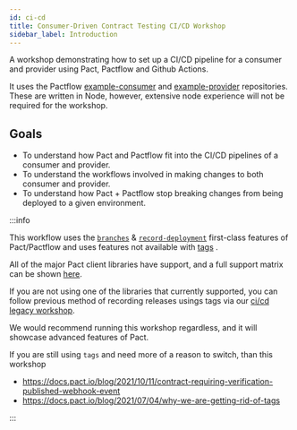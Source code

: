 ```yaml
---
id: ci-cd
title: Consumer-Driven Contract Testing CI/CD Workshop
sidebar_label: Introduction
---
```


A workshop demonstrating how to set up a CI/CD pipeline for a consumer and provider using Pact, Pactflow and Github Actions.

It uses the Pactflow [example-consumer][example-consumer] and [example-provider][example-provider] repositories. These are written in Node, however, extensive node experience will not be required for the workshop.

## Goals

* To understand how Pact and Pactflow fit into the CI/CD pipelines of a consumer and provider.
* To understand the workflows involved in making changes to both consumer and provider.
* To understand how Pact + Pactflow stop breaking changes from being deployed to a given environment.

[example-consumer]: https://github.com/pactflow/example-consumer
[example-provider]: https://github.com/pactflow/example-provider

:::info

This workflow uses the [`branches`](https://docs.pact.io/pact_broker/branches) & [`record-deployment`](https://docs.pact.io/pact_broker/recording_deployments_and_releases) first-class features of Pact/Pactflow and uses features not available with [tags](https://docs.pact.io/pact_broker/tags#using-tags) .

All of the major Pact client libraries have support, and a full support matrix can be shown [here](https://docs.pact.io/pact_broker/branches#support).

If you are not using one of the libraries that currently supported, you can follow previous method of recording releases usings tags via our [ci/cd legacy workshop](https://docs.pactflow.io/docs/workshops/ci-cd-legacy).

We would recommend running this workshop regardless, and it will showcase advanced features of Pact.

If you are still using `tags` and need more of a reason to switch, than this workshop

* <https://docs.pact.io/blog/2021/10/11/contract-requiring-verification-published-webhook-event>
* <https://docs.pact.io/blog/2021/07/04/why-we-are-getting-rid-of-tags>

:::
